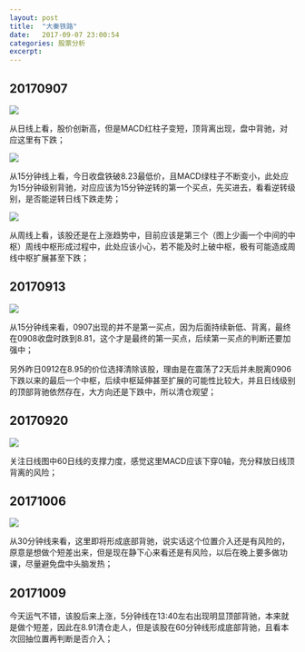 ```yaml
---
layout: post
title:  "大秦铁路"
date:   2017-09-07 23:00:54
categories: 股票分析
excerpt: 
---
```


## 20170907

![](http://7xnjqr.com1.z0.glb.clouddn.com/%E5%A4%A7%E7%A7%A6%E9%93%81%E8%B7%AF_20170907213239.png)

从日线上看，股价创新高，但是MACD红柱子变短，顶背离出现，盘中背驰，对应这里有下跌；

![](http://7xnjqr.com1.z0.glb.clouddn.com/%E5%A4%A7%E7%A7%A6%E9%93%81%E8%B7%AF_20170907213457.png)

从15分钟线上看，今日收盘铁破8.23最低价，且MACD绿柱子不断变小，此处应为15分钟级别背驰，对应应该为15分钟逆转的第一个买点，先买进去，看看逆转级别，是否能逆转日线下跌走势；

![](http://7xnjqr.com1.z0.glb.clouddn.com/%E5%A4%A7%E7%A7%A6%E9%93%81%E8%B7%AF_20170907214421.png)

从周线上看，该股还是在上涨趋势中，目前应该是第三个（图上少画一个中间的中枢）周线中枢形成过程中，此处应该小心，若不能及时上破中枢，极有可能造成周线中枢扩展甚至下跌；

## 20170913

![](http://7xnjqr.com1.z0.glb.clouddn.com/%E5%A4%A7%E7%A7%A6%E9%93%81%E8%B7%AF_20170913084117.png)

从15分钟线来看，0907出现的并不是第一买点，因为后面持续新低、背离，最终在0908收盘时跌到8.81，这个才是最终的第一买点，后续第一买点的判断还要加强中；

另外昨日0912在8.95的价位选择清除该股，理由是在震荡了2天后并未脱离0906下跌以来的最后一个中枢，后续中枢延伸甚至扩展的可能性比较大，并且日线级别的顶部背驰依然存在，大方向还是下跌中，所以清仓观望；

## 20170920

![](http://7fva1e.com1.z0.glb.clouddn.com/%E5%A4%A7%E7%A7%A6%E9%93%81%E8%B7%AF_20170920085044.png)

关注日线图中60日线的支撑力度，感觉这里MACD应该下穿0轴，充分释放日线顶背离的风险；

## 20171006

![](http://7fva1e.com1.z0.glb.clouddn.com/%E5%A4%A7%E7%A7%A6%E9%93%81%E8%B7%AF_20171006113820.png)

从30分钟线来看，这里即将形成底部背驰，说实话这个位置介入还是有风险的，原意是想做个短差出来，但是现在静下心来看还是有风险，以后在晚上要多做功课，尽量避免盘中头脑发热；

## 20171009

今天运气不错，该股后来上涨，5分钟线在13:40左右出现明显顶部背驰，本来就是做个短差，因此在8.91清仓走人，但是该股在60分钟线形成底部背驰，且看本次回抽位置再判断是否介入；